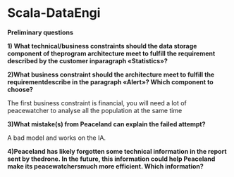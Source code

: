 # Scala-DataEngi


**Preliminary questions**

**1) What technical/business constraints should the data storage component of theprogram architecture meet to fulfill the requirement described by the customer inparagraph «Statistics»?**

**2)What business constraint should the architecture meet to fulfill the requirementdescribe in the paragraph «Alert»? Which component to choose?**
  
  The first business constraint is financial, you will need a lot of peacewatcher to analyse all the population at the same time

**3)What mistake(s) from Peaceland can explain the failed attempt?**
  
  A bad model and works on the IA.

**4)Peaceland has likely forgotten some technical information in the report sent by thedrone. In the future, this information could help Peaceland make its peacewatchersmuch more efficient. Which information?**
